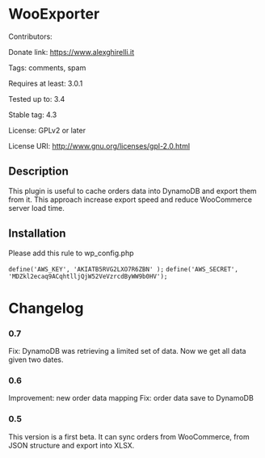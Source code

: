 # WooExporter
Contributors:

Donate link: https://www.alexghirelli.it

Tags: comments, spam

Requires at least: 3.0.1

Tested up to: 3.4

Stable tag: 4.3

License: GPLv2 or later

License URI: http://www.gnu.org/licenses/gpl-2.0.html

## Description

This plugin is useful to cache orders data into DynamoDB and export them from it. This approach increase export speed and reduce WooCommerce server load time.

## Installation

Please add this rule to wp_config.php

`define('AWS_KEY', 'AKIATB5RVG2LXO7R6ZBN' );`
`define('AWS_SECRET', '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');`


# Changelog

### 0.7
Fix: DynamoDB was retrieving a limited set of data. Now we get all data given two dates.
### 0.6
Improvement: new order data mapping
Fix: order data save to DynamoDB
### 0.5
This version is a first beta. It can sync orders from WooCommerce, from JSON structure and export into XLSX.